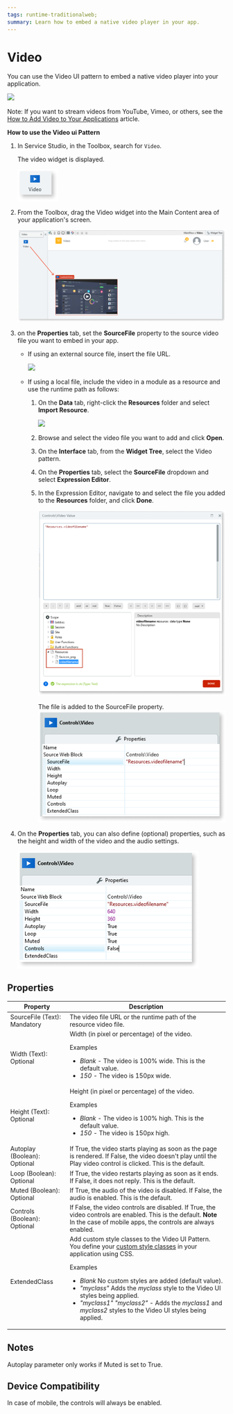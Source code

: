 ```yaml
---
tags: runtime-traditionalweb; 
summary: Learn how to embed a native video player in your app.
---
```


# Video

You can use the Video UI pattern to embed a native video player into your application.

![](<images/video-image-2.png>)

<div class="info" markdown="1">
 
Note: If you want to stream videos from YouTube, Vimeo, or others, see the [How to Add Video to Your Applications](https://success.outsystems.com/Documentation/Development_FAQs/How_to_Add_Video_to_Your_Applications) article. 
 
</div>

**How to use the Video ui Pattern**

1. In Service Studio, in the Toolbox, search for `Video`.

    The video widget is displayed.

    ![](<images/video-image-10.png>)

1. From the Toolbox, drag the Video widget into the Main Content area of your application's screen.

    ![](<images/video-image-11.png>)
 
1. on the **Properties** tab, set the **SourceFile** property to the source video file you want to embed in your app. 

    * If using an external source file, insert the file URL.

        ![](<images/video-image-3.png>)

    * If using a local file, include the video in a module as a resource and use the runtime path as follows:

        1. On the **Data** tab, right-click the **Resources** folder and select **Import Resource**.

            ![](images/video-image-add-resource.png)
        
        1. Browse and select the video file you want to add and click **Open**.
        1. On the **Interface** tab, from the **Widget Tree**, select the Video pattern.
        1. On the **Properties** tab, select the **SourceFile** dropdown and select **Expression Editor**.
        1. In the Expression Editor, navigate to and select the file you added to the **Resources** folder, and click **Done**.

            ![](<images/video-image-12.png>)
    
            The file is added to the SourceFile property.
              ![](<images/video-image-13.png>)

1. On the **Properties** tab, you can also define (optional) properties, such as the height and width of the video and the audio settings.

      ![](<images/video-image-14.png>)
       
## Properties

| **Property** |  **Description** | 
|---|---|
| SourceFile (Text): Mandatory  |  The video file URL or the runtime path of the resource video file. |
| Width (Text): Optional |  Width (in pixel or percentage) of the video. <p>Examples<ul><li>_Blank_ - The video is 100% wide. This is the default value. </li><li>_150_ - The video is 150px wide.</li></ul></p> | 
| Height (Text): Optional  | Height (in pixel or percentage) of the video. <p>Examples<ul><li>_Blank_ - The video is 100% high. This is the default value. </li><li>_150_ - The video is 150px high.</li></ul></p> |  
| Autoplay (Boolean): Optional | If True, the video starts playing as soon as the page is rendered. If False, the video doesn't play until the Play video control is clicked. This is the default.  | 
| Loop (Boolean): Optional  | If True, the video restarts playing as soon as it ends. If False, it does not reply. This is the default.   | 
| Muted (Boolean): Optional | If True, the audio of the video is disabled. If False, the audio is enabled. This is the default. | 
| Controls (Boolean): Optional  | If False, the video controls are disabled. If True, the video controls are enabled. This is the default. **Note** In the case of mobile apps, the controls are always enabled. |  
| ExtendedClass  | Add custom style classes to the Video UI Pattern. You define your [custom style classes](../../../../../../develop/ui/look-feel/css.md) in your application using CSS. <p>Examples <ul><li>_Blank_ No custom styles are added (default value).</li><li>_"myclass"_ Adds the _myclass_ style to the Video UI styles being applied.</li><li>_"myclass1" "myclass2"_ - Adds the _myclass1_ and _myclass2_ styles to the Video UI styles being applied.</li></ul></p> |
  
## Notes

Autoplay parameter only works if Muted is set to True.

## Device Compatibility

In case of mobile, the controls will always be enabled.


